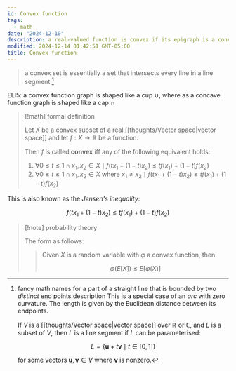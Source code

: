 ```yaml
---
id: Convex function
tags:
  - math
date: "2024-12-10"
description: a real-valued function is convex if its epigraph is a convex set
modified: 2024-12-14 01:42:51 GMT-05:00
title: Convex function
---
```


> a convex set is essentially a set that intersects every line in a line segment [^lineseg]

[^lineseg]:
    fancy math names for a part of a straight line that is bounded by two _distinct_ end points.description
    This is a special case of an _arc_ with zero curvature. The length is given by the Euclidean distance between its endpoints.

    If $V$ is a [[thoughts/Vector space|vector space]] over $\mathbb{R}$ or $\mathbb{C}$, and $L$ is a subset of $V$, then $L$ is a line segment if $L$ can be parameterised:

    $$
    L = \{\mathbf{u} + t\mathbf{v} \mid t \in [0,1]\}
    $$

    for some vectors $\mathbf{u}, \mathbf{v} \in V$ where $\mathbf{v}$ is nonzero.

ELI5: a convex function graph is shaped like a cup $\cup$, where as a concave function graph is shaped like a cap $\cap$

> [!math] formal definition
>
> Let $X$ be a convex subset of a real [[thoughts/Vector space|vector space]] and let $f: X \to \mathbb{R}$ be a function.
>
> Then $f$ is called **convex** iff any of the following equivalent holds:
>
> 1. $\forall 0 \le t \le 1 \cap x_{1}, x_{2} \in X \mid f(tx_{1}+(1-t)x_{2}) \le tf(x_{1}) + (1-t)f(x_{2})$
> 2. $\forall 0 \le t \le 1 \cap x_{1}, x_{2} \in X \text{ where } x_{1} \neq x_{2} \mid f(tx_{1}+(1-t)x_{2}) \le tf(x_{1}) + (1-t)f(x_{2})$

This is also known as the _Jensen's inequality_:

$$
f(tx_{1} + (1-t)x_{2}) \le tf(x_{1}) + (1-t)f(x_{2})
$$

> [!note] probability theory
>
> The form as follows:
>
> > Given $X$ is a random variable with $\varphi$ a convex function, then
> >
> > $$
> > \varphi(E[X]) \le E[\varphi{(X)}]
> > $$
